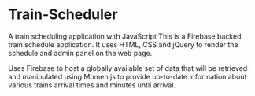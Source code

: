 # Train-Scheduler
A train scheduling application with JavaScript
This is a Firebase backed train schedule application. It uses HTML, CSS and jQuery to render the schedule and admin panel on the web page.

Uses Firebase to host a globally available set of data that will be retrieved and manipulated using Momen.js to provide up-to-date information about various trains arrival times and minutes until arrival.
